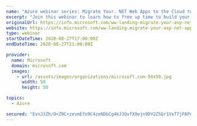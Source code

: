 ```yaml
---
name: "Azure webinar series: Migrate Your. NET Web Apps to the Cloud to Save Time and Costs"
excerpt: "Join this webinar to learn how to free up time to build your apps and lower costs by migrating your ASP.NET applications to Azure. The scalability and managed features of Azure App Service and Azure SQL Database help you improve developer productivity, simplify your operations, and manage your apps more"
originalUrl: https://info.microsoft.com/ww-landing-migrate-your-asp-net-apps-to-the-cloud-to-save-time-and-costs.html
website: https://info.microsoft.com/ww-landing-migrate-your-asp-net-apps-to-the-cloud-to-save-time-and-costs.html
type: webinar
startDateTime: 2020-08-27T17:00:00Z
endDateTime: 2020-08-27T21:00:00Z

provider:
  name: Microsoft
  domain: microsoft.com
  images:
    - url: /assets/images/organizations/microsoft.com-50x50.jpg
      width: 50
      height: 50

topics:
  - Azure

secured: "EvnJ3Zh/O+Z9C+zevmEfo9C4zeNDbCg4kJ3QvfX9ejn9DV2ZSGr1VxT7jPAPohXzFoPNhjMQMDhioJEFxZlbGl2e0WgIcj2Ok0Fej1UKbaQJcssbSTpGmCu1WvLA+wp+bTjAFbCZIWdLMI+SalvvEAYAvbWbJ0phhdsk1yaU0vDylpMEOZ9fTWdADSVlyZghgHnLq/BeKdw1huiTOCkjLy6/idGexsEnmgy1KSKlT8nl9OybZjf1elHqYBgoff8Sl/V6U0/EbmNwg3l9YzkeeRXU481E/KKVXveQP+Qe2TKHgcbqUgzXxWADw3wC9Xb37HXCyzBqMEBkko/iy1oQAQ==;EAJuGAP18xzNAfeBg45XBg=="
---
```


